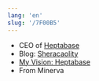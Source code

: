 ```yaml
---
lang: 'en'
slug: '/7F00B5'
---
```


- CEO of [Heptabase](./../.././docs/pages/Heptabase.md)
- Blog: [Sheracaolity](https://sheracaolity.ghost.io/)
- [My Vision: Heptabase](https://sheracaolity.ghost.io/my-vision-heptabase/)
- From Minerva

<head>
  <html lang="en-US"/>
</head>
